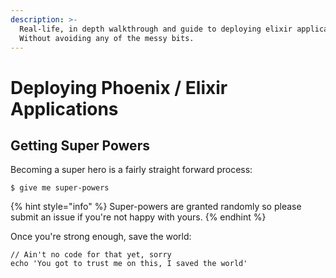 ```yaml
---
description: >-
  Real-life, in depth walkthrough and guide to deploying elixir applications.
  Without avoiding any of the messy bits.
---
```


# Deploying Phoenix / Elixir Applications

## Getting Super Powers

Becoming a super hero is a fairly straight forward process:

```
$ give me super-powers
```

{% hint style="info" %}
 Super-powers are granted randomly so please submit an issue if you're not happy with yours.
{% endhint %}

Once you're strong enough, save the world:

```
// Ain't no code for that yet, sorry
echo 'You got to trust me on this, I saved the world'
```



